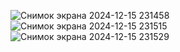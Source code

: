 ![Снимок экрана 2024-12-15 231458](https://github.com/user-attachments/assets/18ae58b1-6570-4b8c-91ec-9bc58f4604b3)
![Снимок экрана 2024-12-15 231515](https://github.com/user-attachments/assets/4d62b60e-c1a1-47f4-9bab-a38d1c92e9e3)
![Снимок экрана 2024-12-15 231529](https://github.com/user-attachments/assets/46829eb0-2c24-4cf6-81ce-84349128909f)

